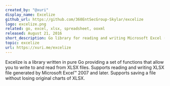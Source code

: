 ```yaml
---
created_by: "@xuri"
display_name: Excelize
github_url: https://github.com/360EntSecGroup-Skylar/excelize
logo: excelize.png
related: go, excel, xlsx, spreadsheet, ooxml
released: August 21, 2016
short_description: Go library for reading and writing Microsoft Excel (XLSX) files.
topic: excelize
url: https://xuri.me/excelize
---
```

Excelize is a library written in pure Go providing a set of functions that allow you to write to and read from XLSX files. Supports reading and writing XLSX file generated by Microsoft Excel™ 2007 and later. Supports saving a file without losing original charts of XLSX.